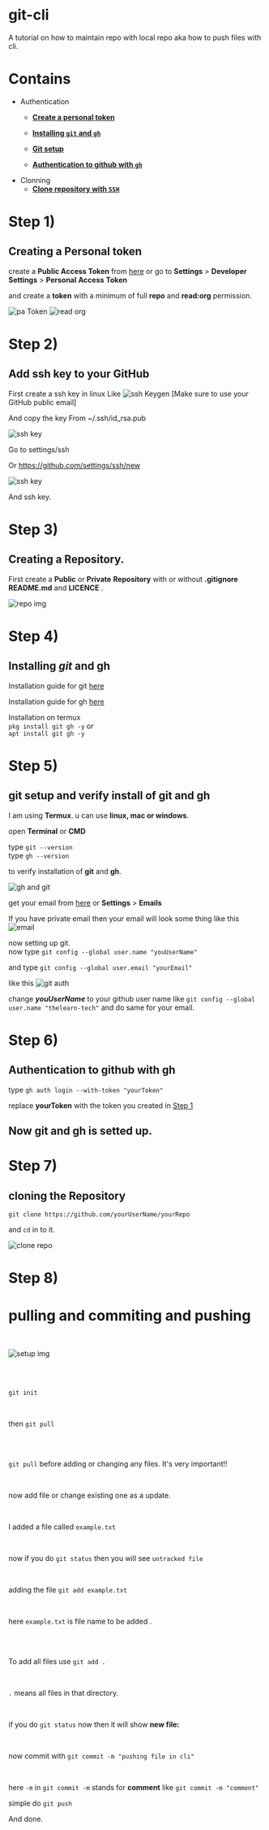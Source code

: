 # git-cli
A tutorial on how to maintain repo with local repo aka how to push files with cli.

# Contains 

 * Authentication
     * [**Create a personal token**](#step-1)
     
     * [**Installing `git` and `gh`**](#step-2)
 
     * [**Git setup**](#step-3)

     * [**Authentication to github with `gh`**](#step-4)
 * Clonning
     * [**Clone repository with `SSH`**](#step-5) 
  
 


  
  
  
# Step 1)

  ## Creating a Personal token

create a **Public Access Token** from
[here](https://github.com/settings/tokens) or go to **Settings** > **Developer** **Settings** > **Personal** **Access** **Token**

and create a **token** with a minimum of full **repo** and **read:org** permission.

![pa Token](https://raw.githubusercontent.com/thelearn-tech/img/main/IMG_20220101_132744.jpg)
![read org](https://raw.githubusercontent.com/thelearn-tech/img/main/IMG_20220105_173006.jpg)



#  Step 2)
  
## Add ssh key to your GitHub

First create a ssh key in linux 
Like
 ![ssh Keygen](https://raw.githubusercontent.com/thelearn-tech/img/main/IMG_20220408_081622.jpg)
 [Make sure to use your GitHub  public email]

 And copy the key 
From ~/.ssh/id_rsa.pub

![ssh key](https://raw.githubusercontent.com/thelearn-tech/img/main/IMG_20220408_082306.jpg)


Go to settings/ssh 

Or https://github.com/settings/ssh/new


![ssh key](https://raw.githubusercontent.com/thelearn-tech/img/main/IMG_20220408_080824.jpg)

And ssh key.

# Step 3)

 ## Creating a Repository.


  First create a **Public** or **Private** **Repository** with or without **.gitignore**  **README.md** and **LICENCE** .
  
  ![repo img](https://raw.githubusercontent.com/thelearn-tech/img/main/IMG_20220101_131716.jpg)
  
  
# Step 4)

  ## Installing ***git*** and **gh**
  
  Installation guide for git [here](https://github.com/git-guides/install-git#:~:text=To%20install%20Git%2C%20run%20the,installation%20by%20typing%3A%20git%20version%20.)

  Installation guide for gh [here](https://github.com/cli/cli/blob/trunk/docs/install_linux.md)
  
  Installation on termux
  <br>
  `pkg install git gh -y` or 
  <br>
  `apt install git gh -y`

# Step 5) 

  ## git setup and verify install of git and gh

I am using **Termux**. u can use **linux, mac or windows**.

open **Terminal** or **CMD**

type   `git --version` 
<br> 
type    `gh --version`
<br>

to verify installation of **git** and **gh**.


![gh and git](https://raw.githubusercontent.com/thelearn-tech/img/main/IMG_20220101_161325.jpg)

get your email from [here](https://github.com/settings/emails) or **Settings** > **Emails**

If you have private email then your email will look some thing like this ![email](https://raw.githubusercontent.com/thelearn-tech/img/main/IMG_20220101_163547.jpg)


now setting up git.
<br>
now type   `git config --global user.name "youUserName"`

and type `git config --global user.email "yourEmail"`

like this 
![git auth](https://raw.githubusercontent.com/thelearn-tech/img/main/IMG_20220101_162613.jpg)

change ***youUserName*** to your github user name like `git config --global user.name "thelearn-tech"` and do same for your email. 


# Step 6)

  ## Authentication to github with gh
  
type  `gh auth login --with-token "yourToken"`

replace **yourToken** with the token you created in [Step 1](#step-1)



## Now **git** and **gh** is setted up.

# Step 7) 

## cloning the Repository 

`git clone https://github.com/yourUserName/yourRepo`

and `cd` in to it.
 <br>

![clone repo](https://raw.githubusercontent.com/thelearn-tech/img/main/IMG_20220101_202020.jpg)

# Step 8)

 # pulling and commiting and pushing
 

 <br>

![setup img](https://raw.githubusercontent.com/thelearn-tech/img/main/IMG_20220102_105927.jpg)
 
<br>
 <br>

 `git init`
 
<br>

then `git pull`
 
<br>
 <br>

 `git pull` before adding or changing any files. It's very important!!
 
<br>

 now add file or change existing one as a update.
 
<br>

 I added a file called `example.txt`
 
<br>

 now if you do `git status` then you will see `untracked file`
 
<br>

 adding the file `git add example.txt` 
 
<br>

 here `example.txt` is file name to be added . 

 <br>
 <br>
 
To add all files use `git add .`
 
<br>

 `.` means all files in that directory.
 
 <br>
 
 if you do `git status` now then it will show **new file:**
 
<br>

 now commit with `git commit -m "pushing file in cli"`

<br>

 here `-m` in `git commit -m` stands for **comment** like `git commit -m "comment"`
 

simple do `git push`

And done.
